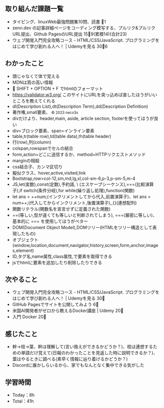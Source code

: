 ## 取り組んだ課題一覧

- タイピング、linuxWeb最強問題集10問、読書 :tomato:1
- zenn.dev の記事詳細ページをコーディング模写する、プルリク&プルリクURL提出、Github PagesのURL提出 15:tomato:9(累積14)(合計23)
- ウェブ開発入門完全攻略コース - HTML/CSS/JavaScript. プログラミングをはじめて学び創れる人へ！ | Udemyを見る 30:tomato:6

## わかったこと

- 頭じゃなくて体で覚える
- MDNは質の高い情報
- :wrench: SHIFT + OPTION + F でhtmlのフォーマット
- <https://validator.w3.org/> このサイトにURLを突っ込めば直したほうがいいところを教えてくれる
- dl(Description List),dt(Description Term),dd(Description Definition)
- 著作権,small要素、 <small>&copy; 2023 neco3s</small>
- divだけより、header,main, aside, article section, footerを使ってほうが良い
- div=ブロック要素、span=インライン要素
- table,tr(table row),td(table data),th(table header)
- 行(row),列(column)
- colspan,rowspanでセルの結合
- form,action=どこに送信するか、method=HTTPリクエストメソッド
- marginの相殺
- css結合子、カンマ区切り
- 擬似クラス、hover,active,visited,link
- Bootstrap,row>col-12,sm,md,lg,xl,col-sm-6,p-3,p-sm-5,m-4
- JS,let(変数),const(定数),予約語, \ (エスケープシーケンス),===(比較演算子),if switch(条件分岐),for while(繰り返し処理),function(関数)
- let ans = ++num;(インクリメントしてから代入,前置演算子)、let ans = num++;(代入してからインクリメント,後置演算子),[](配列),{}(連想配列)
- 関数リテラル(関数名を宣言せずに定義された関数)
- ==(等しい,型が違くても等しいと判断されてしまう), ===(厳密に等しい)、基本的に === を使用してほうがベター
- DOM(Document Object Model),DOMツリー(HTMLをツリー構造として表現したもの)
- オブジェクト(window,location,document,navigator,history,screen,form,anchor,images,element)
- ID,タグ名,name属性,class属性,で要素を取得できる
- jsでhtmlに要素を追加したり削除したりできる


## 次やること

- ウェブ開発入門完全攻略コース - HTML/CSS/JavaScript. プログラミングをはじめて学び創れる人へ！ | Udemyを見る 30:tomato:
- GitHub Pagesでサイトを公開してみよう 6:tomato:
- 米国AI開発者がゼロから教えるDocker講座 | Udemy 20:tomato:
- 入門 Docker 20:tomato:

## 感じたこと

- 幹->枝->葉、幹は理解して(言い換えができるかどうか？)、枝は連想するための単語だけ覚えて(日報のわかったことを見返した時に説明できるか？)、葉はやるときに調べる(素早く情報に辿り着けるかどうか？)
- Discordに誰かしらいるから、家でもなんとなく集中できる気がした

## 学習時間

- Today：8h
- Total：41h
